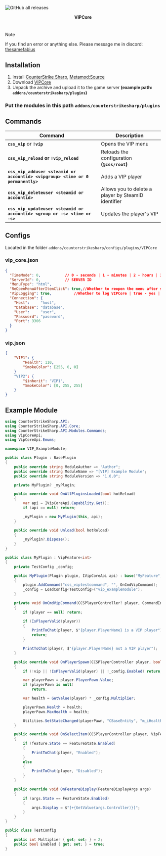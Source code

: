 ![GitHub all releases](https://img.shields.io/github/downloads/partiusfabaa/cs2-VIPCore/total?style=social)

<div align="center">
  <strong>VIPCore</strong>
</div>

#

> [!NOTE]
> If you find an error or anything else. Please message me in discord: [thesamefabius](https://discord.com/users/658204951595712519)

## Installation
1. Install [CounterStrike Sharp](https://github.com/roflmuffin/CounterStrikeSharp), [Metamod:Source](https://www.sourcemm.net/downloads.php/?branch=master)
3. Download [VIPCore](https://github.com/partiusfabaa/cs2-VIPCore/releases)
4. Unpack the archive and upload it to the game server **(example path: `addons/counterstrikesharp/plugins`)**

### Put the modules in this path `addons/counterstrikesharp/plugins`

## Commands 

| **Command**                             | **Description**                                               |
|-------------------------------------|-----------------------------------------------------------|
| **`css_vip`** or **`!vip`** | Opens the VIP menu |
| **`css_vip_reload` or `!vip_reload`**    | Reloads the configuration **(`@css/root`)** |
| **`css_vip_adduser <steamid or accountid> <vipgroup> <time or 0 permanently>`** | Adds a VIP player |
| **`css_vip_deleteuser <steamid or accountid>`** | Allows you to delete a player by SteamID identifier |
| **`css_vip_updateuser <steamid or accountid> <group or -s> <time or -s>`** | Updates the player's VIP |

## Configs
Located in the folder `addons/counterstrikesharp/configs/plugins/VIPCore`

### vip_core.json
```json
{
  "TimeMode": 0,		   // 0 - seconds | 1 - minutes | 2 - hours | 3 - days)
  "ServerId": 0,		   // SERVER ID
  "MenuType": "html",
  "ReOpenMenuAfterItemClick": true,//Whether to reopen the menu after selecting an item | true - yes | false - no
  "VipLogging": true,	   	   //Whether to log VIPCore | true - yes | false - no
  "Connection": {
	"Host": 	"host",
	"Database": "database",
	"User": 	"user",
	"Password": "password",
	"Port": 3306
  }
}
```
### vip.json
```json
{
    "VIP1": {
        "Health": 110,
        "SmokeColor": [255, 0, 0]
    }
    "VIP2": {
        "$inherit": "VIP1",
        "SmokeColor": [0, 255, 255]
    }
}
```

## Example Module
```csharp
using CounterStrikeSharp.API;
using CounterStrikeSharp.API.Core;
using CounterStrikeSharp.API.Modules.Commands;
using VipCoreApi;
using VipCoreApi.Enums;

namespace VIP_ExampleModule;

public class Plugin : BasePlugin
{
    public override string ModuleAuthor => "Author";
    public override string ModuleName => "[VIP] Example Module";
    public override string ModuleVersion => "1.0.0";

    private MyPlugin? _myPlugin;

    public override void OnAllPluginsLoaded(bool hotReload)
    {
        var api = IVipCoreApi.Capability.Get();
        if (api == null) return;

        _myPlugin = new MyPlugin(this, api);
    }

    public override void Unload(bool hotReload)
    {
        _myPlugin?.Dispose();
    }
}

public class MyPlugin : VipFeature<int>
{
    private TestConfig _config;

    public MyPlugin(Plugin plugin, IVipCoreApi api) : base("MyFeature", api)
    {
        plugin.AddCommand("css_viptestcommand", "", OnCmdVipCommand);
        _config = LoadConfig<TestConfig>("vip_examplemodule");
    }

    private void OnCmdVipCommand(CCSPlayerController? player, CommandInfo info)
    {
        if (player == null) return;

        if (IsPlayerValid(player))
        {
            PrintToChat(player, $"{player.PlayerName} is a VIP player");
            return;
        }

        PrintToChat(player, $"{player.PlayerName} not a VIP player");
    }

    public override void OnPlayerSpawn(CCSPlayerController player, bool vip)
    {
        if (!vip || !IsPlayerValid(player) || !_config.Enabled) return;

        var playerPawn = player.PlayerPawn.Value;
        if (playerPawn is null)
            return;

        var health = GetValue(player) * _config.Multiplier;

        playerPawn.Health = health;
        playerPawn.MaxHealth = health;

        Utilities.SetStateChanged(playerPawn, "CBaseEntity", "m_iHealth");
    }

    public override void OnSelectItem(CCSPlayerController player, VipFeature feature)
    {
        if (feature.State == FeatureState.Enabled)
        {
            PrintToChat(player, "Enabled");
        }
        else
        {
            PrintToChat(player, "Disabled");
        }
    }

    public override void OnFeatureDisplay(FeatureDisplayArgs args)
    {
        if (args.State == FeatureState.Enabled)
        {
            args.Display = $"[+{GetValue(args.Controller)}]";
        }
    }
}

public class TestConfig
{
    public int Multiplier { get; set; } = 2;
    public bool Enabled { get; set; } = true;
}
```
